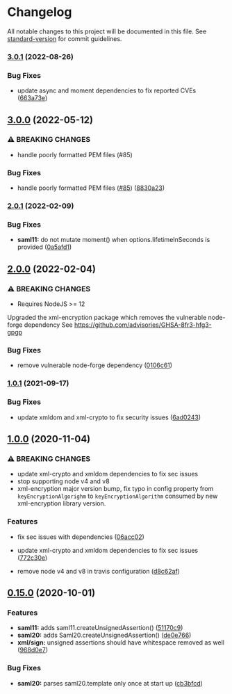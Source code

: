 # Changelog

All notable changes to this project will be documented in this file. See [standard-version](https://github.com/conventional-changelog/standard-version) for commit guidelines.

### [3.0.1](https://github.com/auth0/node-saml/compare/v3.0.0...v3.0.1) (2022-08-26)


### Bug Fixes

* update async and moment dependencies to fix reported CVEs ([663a73e](https://github.com/auth0/node-saml/commit/663a73ef4f933c5b264ab0ba3b69fd35039eab64))

## [3.0.0](https://github.com/auth0/node-saml/compare/v2.0.1...v3.0.0) (2022-05-12)


### ⚠ BREAKING CHANGES

* handle poorly formatted PEM files (#85)

### Bug Fixes

* handle poorly formatted PEM files ([#85](https://github.com/auth0/node-saml/issues/85)) ([8830a23](https://github.com/auth0/node-saml/commit/8830a238d33e2e198acd81fb6d972583848bfe26))

### [2.0.1](https://github.com/auth0/node-saml/compare/v2.0.0...v2.0.1) (2022-02-09)


### Bug Fixes

* **saml11:** do not mutate moment() when options.lifetimeInSeconds is provided ([0a5afd1](https://github.com/auth0/node-saml/commit/0a5afd1977dc832f1cc51de6af7c801cc95f78b5))

## [2.0.0](https://github.com/auth0/node-saml/compare/v1.0.1...v2.0.0) (2022-02-04)


### ⚠ BREAKING CHANGES

* Requires NodeJS >= 12

Upgraded the xml-encryption package which removes the vulnerable node-forge dependency
See https://github.com/advisories/GHSA-8fr3-hfg3-gpgp

### Bug Fixes

* remove vulnerable node-forge dependency ([0106c61](https://github.com/auth0/node-saml/commit/0106c611a1263150e42692411aeeea0c95ec0755))

### [1.0.1](https://github.com/auth0/node-saml/compare/v1.0.0...v1.0.1) (2021-09-17)


### Bug Fixes

* update xmldom and xml-crypto to fix security issues ([6ad0243](https://github.com/auth0/node-saml/commit/6ad0243fe8c2f90d71d335500e9a9c8a2c436cb7))

## [1.0.0](https://github.com/auth0/node-saml/compare/v0.15.0...v1.0.0) (2020-11-04)


### ⚠ BREAKING CHANGES

* update xml-crypto and xmldom dependencies to fix sec issues
* stop supporting node v4 and v8
* xml-encryption major version bump, fix typo in config property
from `keyEncryptionAlgorighm` to `keyEncryptionAlgorithm` consumed by
new xml-encryption library version.

### Features

* fix sec issues with dependencies ([06acc02](https://github.com/auth0/node-saml/commit/06acc0238d7161c123f2f6924aa9f5984a5a2f32))
* update xml-crypto and xmldom dependencies to fix sec issues ([772c30e](https://github.com/auth0/node-saml/commit/772c30e4333d0af0e783c163e371c49ec0386c23))


* remove node v4 and v8 in travis configuration ([d8c62af](https://github.com/auth0/node-saml/commit/d8c62af972e6c6edbc052fafed749b254e73569c))

## [0.15.0](https://github.com/auth0/node-saml/compare/v0.13.0...v0.15.0) (2020-10-01)


### Features

* **saml11:** adds saml11.createUnsignedAssertion() ([51170c9](https://github.com/auth0/node-saml/commit/51170c91f5ddf9c31cb00b03fe5d8c513131e165))
* **saml20:** adds Saml20.createUnsignedAssertion() ([de0e766](https://github.com/auth0/node-saml/commit/de0e766f3fcb52913a93ff52cc1feefebf47eb00))
* **xml/sign:** unsigned assertions should have whitespace removed as well ([968d0e7](https://github.com/auth0/node-saml/commit/968d0e7559dd72f7d029752ced9887855e7d44c4))


### Bug Fixes

* **saml20:** parses saml20.template only once at start up ([cb3bfcd](https://github.com/auth0/node-saml/commit/cb3bfcdc4b034b6ac3ea52172c1be7d6193fddec))
